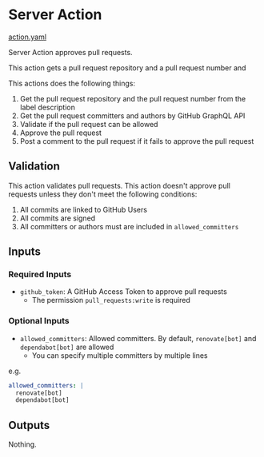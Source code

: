 # Server Action

[action.yaml](action.yaml)

Server Action approves pull requests.

This action gets a pull request repository and a pull request number and

This actions does the following things:

1. Get the pull request repository and the pull request number from the label description
1. Get the pull request committers and authors by GitHub GraphQL API
1. Validate if the pull request can be allowed
1. Approve the pull request
1. Post a comment to the pull request if it fails to approve the pull request

## Validation

This action validates pull requests.
This action doesn't approve pull requests unless they don't meet the following conditions:

1. All commits are linked to GitHub Users
1. All commits are signed
1. All committers or authors must are included in `allowed_committers`

## Inputs

### Required Inputs

- `github_token`: A GitHub Access Token to approve pull requests
  - The permission `pull_requests:write` is required

### Optional Inputs

- `allowed_committers`: Allowed committers. By default, `renovate[bot]` and `dependabot[bot]` are allowed
  - You can specify multiple committers by multiple lines

e.g.

```yaml
allowed_committers: |
  renovate[bot]
  dependabot[bot]
```

## Outputs

Nothing.
